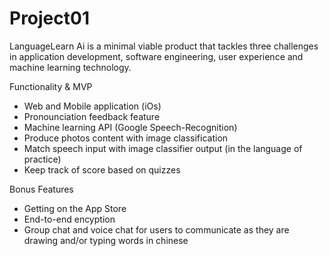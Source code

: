 # Project01

LanguageLearn Ai is a minimal viable product that tackles three challenges in application development, software engineering, user experience and machine learning technology.

Functionality & MVP 
* Web and Mobile application (iOs)
* Pronounciation feedback feature
* Machine learning API (Google Speech-Recognition) 
* Produce photos content with image classification 
* Match speech input with image classifier output (in the language of practice)
* Keep track of score based on quizzes

Bonus Features 
* Getting on the App Store
* End-to-end encyption
* Group chat and voice chat for users to communicate as they are drawing and/or typing words in chinese

